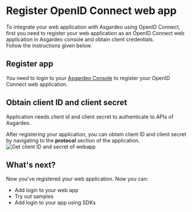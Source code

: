 # Register OpenID Connect web app
To integrate your web application with Asgardeo using OpenID Connect, first you need to register your web application as an OpenID Connect web application in Asgardeo console and obtain client credentials.  
Follow the instructions given below.

## Register app
You need to login to your [Asgardeo Console](https://console.asgardeo.io/login) to register your OpenID Connect web application.
<CommonGuide guide='guides/fragments/manage-app/register-app/configure-web-app-oidc-in-asgardeo.md'/>

## Obtain client ID and client secret
Application needs client id and client secret to authenticate to APIs of Asgardeo.  

After registering your application, you can obtain client ID and client secret by navigating to the **protocol** section of the application.
<img :src="$withBase('/assets/img/guides/applications/get-client-id-and-secret.png')" alt="Get client ID and secret of webapp">

## What's next?
Now you've registered your web application. Now you can:
- <a :href="$withBase('/guides/applications/web-app/add-login-to-web-app/')">Add login to your web app</a>
- <a :href="$withBase('/quickstarts/')">Try out samples</a>
- <a :href="$withBase('/sdks/')">Add login to your app using SDKs</a>
